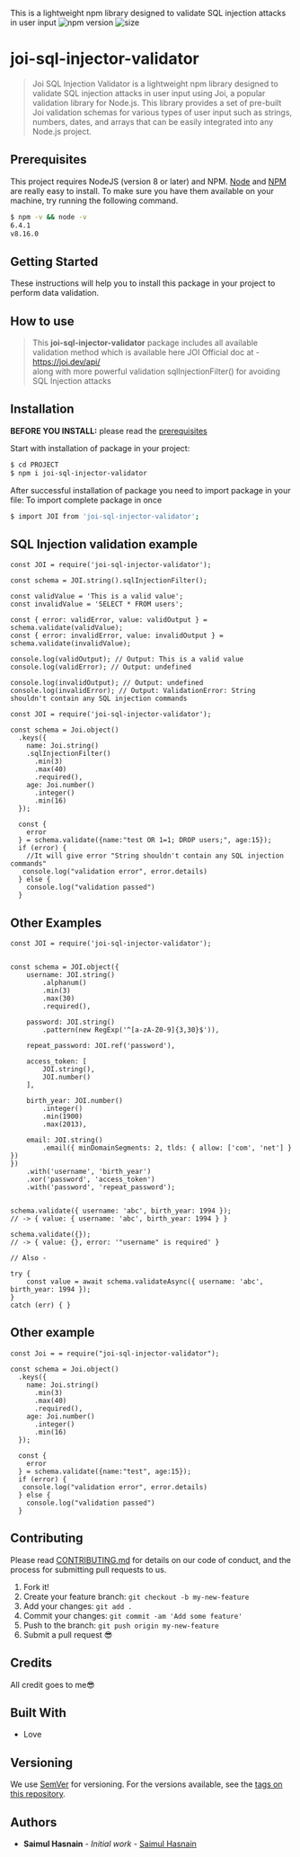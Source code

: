 This is a lightweight npm library designed to validate SQL injection attacks in user input
![npm version](https://img.shields.io/npm/v/input-validator?color=green&label=npm&style=flat-square)
![size](https://img.shields.io/bundlephobia/min/joi-sql-injector-validator)

# joi-sql-injector-validator
> Joi SQL Injection Validator is a lightweight npm library designed to validate SQL injection attacks in user input using Joi, a popular validation library for Node.js. This library provides a set of pre-built Joi validation schemas for various types of user input such as strings, numbers, dates, and arrays that can be easily integrated into any Node.js project.

## Prerequisites

This project requires NodeJS (version 8 or later) and NPM.
[Node](http://nodejs.org/) and [NPM](https://npmjs.org/) are really easy to install.
To make sure you have them available on your machine,
try running the following command.

```sh
$ npm -v && node -v
6.4.1
v8.16.0
```

## Getting Started

These instructions will help you to install this package in your project to perform data validation.

## How to use

> This **joi-sql-injector-validator** package includes all available validation method which is available here 
JOI Official doc at - https://joi.dev/api/  
along with more powerful validation sqlInjectionFilter() for avoiding SQL Injection attacks

## Installation

**BEFORE YOU INSTALL:** please read the [prerequisites](#prerequisites)

Start with installation of package in your project:

```sh
$ cd PROJECT
$ npm i joi-sql-injector-validator
```

After successful installation of package you need to import package in your file:
To import complete package in once

```sh
$ import JOI from 'joi-sql-injector-validator';
```
## SQL Injection validation example

```tsx
const JOI = require('joi-sql-injector-validator');

const schema = JOI.string().sqlInjectionFilter();

const validValue = 'This is a valid value';
const invalidValue = 'SELECT * FROM users';

const { error: validError, value: validOutput } = schema.validate(validValue);
const { error: invalidError, value: invalidOutput } = schema.validate(invalidValue);

console.log(validOutput); // Output: This is a valid value
console.log(validError); // Output: undefined

console.log(invalidOutput); // Output: undefined
console.log(invalidError); // Output: ValidationError: String shouldn't contain any SQL injection commands
```

```tsx
const JOI = require('joi-sql-injector-validator');

const schema = Joi.object()
  .keys({
    name: Joi.string()
    .sqlInjectionFilter()
      .min(3)
      .max(40)
      .required(),
    age: Joi.number()
      .integer()
      .min(16)
  });

  const {
    error
  } = schema.validate({name:"test OR 1=1; DROP users;", age:15});
  if (error) {
    //It will give error "String shouldn't contain any SQL injection commands"
   console.log("validation error", error.details)
  } else {
    console.log("validation passed")
  }
```


## Other Examples

```tsx
const JOI = require('joi-sql-injector-validator');


const schema = JOI.object({
    username: JOI.string()
        .alphanum()
        .min(3)
        .max(30)
        .required(),

    password: JOI.string()
        .pattern(new RegExp('^[a-zA-Z0-9]{3,30}$')),

    repeat_password: JOI.ref('password'),

    access_token: [
        JOI.string(),
        JOI.number()
    ],

    birth_year: JOI.number()
        .integer()
        .min(1900)
        .max(2013),

    email: JOI.string()
        .email({ minDomainSegments: 2, tlds: { allow: ['com', 'net'] } })
})
    .with('username', 'birth_year')
    .xor('password', 'access_token')
    .with('password', 'repeat_password');


schema.validate({ username: 'abc', birth_year: 1994 });
// -> { value: { username: 'abc', birth_year: 1994 } }

schema.validate({});
// -> { value: {}, error: '"username" is required' }

// Also -

try {
    const value = await schema.validateAsync({ username: 'abc', birth_year: 1994 });
}
catch (err) { }
```

## Other example
```tsx
const Joi = = require("joi-sql-injector-validator");

const schema = Joi.object()
  .keys({
    name: Joi.string()
      .min(3)
      .max(40)
      .required(),
    age: Joi.number()
      .integer()
      .min(16)
  });

  const {
    error
  } = schema.validate({name:"test", age:15});
  if (error) {
   console.log("validation error", error.details)
  } else {
    console.log("validation passed")
  }
```

## Contributing

Please read [CONTRIBUTING.md](CONTRIBUTING.md) for details on our code of conduct, and the process for submitting pull requests to us.

1.  Fork it!
2.  Create your feature branch: `git checkout -b my-new-feature`
3.  Add your changes: `git add .`
4.  Commit your changes: `git commit -am 'Add some feature'`
5.  Push to the branch: `git push origin my-new-feature`
6.  Submit a pull request :sunglasses:

## Credits
All credit goes to me:sunglasses: 

## Built With

* Love

## Versioning

We use [SemVer](http://semver.org/) for versioning. For the versions available, see the [tags on this repository](https://github.com/your/project/tags).

## Authors

* **Saimul Hasnain** - *Initial work* - [Saimul Hasnain](https://github.com/saimulhasnain-dev)

